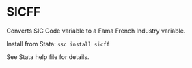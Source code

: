 
# SICFF

Converts SIC Code variable to a Fama French Industry variable.

Install from Stata: `ssc install sicff`

See Stata help file for details.

